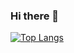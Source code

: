 ### Hi there 👋

[![Top Langs](https://github-readme-stats.vercel.app/api/top-langs/?username=fedegiaj)](https://github.com/anuraghazra/github-readme-stats)
